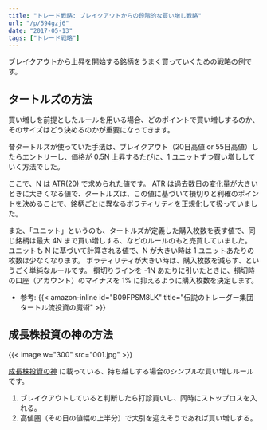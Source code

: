 ```yaml
---
title: "トレード戦略: ブレイクアウトからの段階的な買い増し戦略"
url: "/p/594gzj6"
date: "2017-05-13"
tags: ["トレード戦略"]
---
```


ブレイクアウトから上昇を開始する銘柄をうまく買っていくための戦略の例です。

タートルズの方法
----

買い増しを前提としたルールを用いる場合、どのポイントで買い増しするのか、そのサイズはどう決めるのかが重要になってきます。


昔タートルズが使っていた手法は、ブレイクアウト（20日高値 or 55日高値）したらエントリーし、価格が 0.5N 上昇するたびに、1 ユニットずつ買い増ししていく方法でした。

ここで、N は [ATR(20)](/p/tasaq7n/) で求められた値です。
ATR は過去数日の変化量が大きいときに大きくなる値で、タートルズは、この値に基づいて損切りと利確のポイントを決めることで、銘柄ごとに異なるボラティリティを正規化して扱っていました。

また、「ユニット」というのも、タートルズが定義した購入枚数を表す値で、同じ銘柄は最大 4N まで買い増しする、などのルールのもと売買していました。
ユニットも N に基づいて計算される値で、N が大きい時は 1 ユニットあたりの枚数は少なくなります。
ボラティリティが大きい時は、購入枚数を減らす、というごく単純なルールです。
損切りラインを -1N あたりに引いたときに、損切時の口座（アカウント）のマイナスを 1% に抑えるように購入枚数を決定します。

- 参考: {{< amazon-inline id="B09FPSM8LK" title="伝説のトレーダー集団 タートル流投資の魔術" >}}


成長株投資の神の方法
----

{{< image w="300" src="001.jpg" >}}

[成長株投資の神](/p/fiw9h5z/) に載っている、持ち越しする場合のシンプルな買い増しルールです。

1. ブレイクアウトしていると判断したら打診買いし、同時にストップロスを入れる。
2. 高値圏（その日の値幅の上半分）で大引を迎えそうであれば買い増しする。


